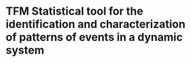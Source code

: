 # TFM Statistical tool for the identification and characterization of patterns of events in a dynamic system
